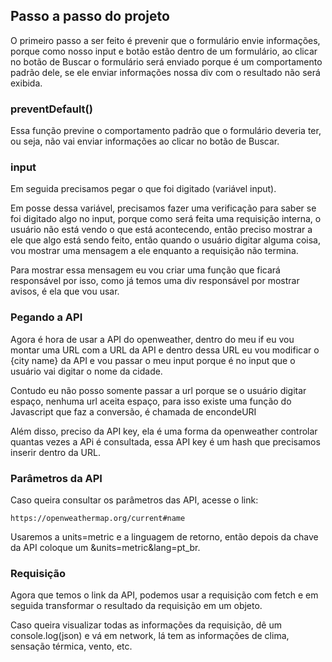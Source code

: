 ## Passo a passo do projeto

O primeiro passo a ser feito é prevenir que o formulário envie informações, porque como nosso input e botão estão dentro de um formulário, ao clicar no botão de Buscar o formulário será enviado porque é um comportamento padrão dele, se ele enviar informações nossa div com o resultado não será exibida.

### preventDefault()

Essa função previne o comportamento padrão que o formulário deveria ter, ou seja, não vai enviar informações ao clicar no botão de Buscar.

### input

Em seguida precisamos pegar o que foi digitado (variável input).

Em posse dessa variável, precisamos fazer uma verificação para saber se foi digitado algo no input, porque como será feita uma requisição interna, o usuário não está vendo o que está acontecendo, então preciso mostrar a ele que algo está sendo feito, então quando o usuário digitar alguma coisa, vou mostrar uma mensagem a ele enquanto a requisição não termina.

Para mostrar essa mensagem eu vou criar uma função que ficará responsável por isso, como já temos uma div responsável por mostrar avisos, é ela que vou usar.

### Pegando a API

Agora é hora de usar a API do openweather, dentro do meu if eu vou montar uma URL com a URL da API e dentro dessa URL eu vou modificar o {city name} da API e vou passar o meu input porque é no input que o usuário vai digitar o nome da cidade.

Contudo eu não posso somente passar a url porque se o usuário digitar espaço, nenhuma url aceita espaço, para isso existe uma função do Javascript que faz a conversão, é chamada de encondeURI

Além disso, preciso da API key, ela é uma forma da openweather controlar quantas vezes a APi é consultada, essa API key é um hash que precisamos inserir dentro da URL.

### Parâmetros da API

Caso queira consultar os parâmetros das API, acesse o link:

```
https://openweathermap.org/current#name
```

Usaremos a units=metric e a linguagem de retorno, então depois da chave da API coloque um &units=metric&lang=pt_br.

### Requisição

Agora que temos o link da API, podemos usar a requisição com fetch e em seguida transformar o resultado da requisição em um objeto.

Caso queira visualizar todas as informações da requisição, dê um console.log(json) e vá em network, lá tem as informações de clima, sensação térmica, vento, etc.
